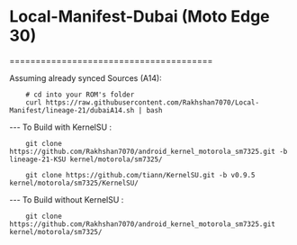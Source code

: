 # Local-Manifest-Dubai (Moto Edge 30)
=======================================

Assuming already synced Sources (A14):
```
    # cd into your ROM's folder
    curl https://raw.githubusercontent.com/Rakhshan7070/Local-Manifest/lineage-21/dubaiA14.sh | bash
```
--- To Build with KernelSU :
```
    git clone https://github.com/Rakhshan7070/android_kernel_motorola_sm7325.git -b lineage-21-KSU kernel/motorola/sm7325/
    
    git clone https://github.com/tiann/KernelSU.git -b v0.9.5 kernel/motorola/sm7325/KernelSU/
```
--- To Build without KernelSU :
```
    git clone https://github.com/Rakhshan7070/android_kernel_motorola_sm7325.git kernel/motorola/sm7325/
```
